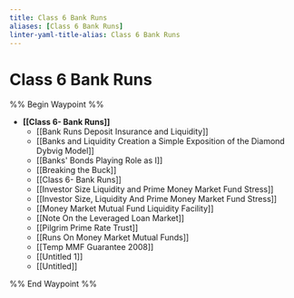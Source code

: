 ```yaml
---
title: Class 6 Bank Runs
aliases: [Class 6 Bank Runs]
linter-yaml-title-alias: Class 6 Bank Runs
---
```


# Class 6 Bank Runs

%% Begin Waypoint %%

- **[[Class 6- Bank Runs]]**
	- [[Bank Runs Deposit Insurance and Liquidity]]
	- [[Banks and Liquidity Creation a Simple Exposition of the Diamond Dybvig Model]]
	- [[Banks' Bonds Playing Role as I]]
	- [[Breaking the Buck]]
	- [[Class 6- Bank Runs]]
	- [[Investor Size Liquidity and Prime Money Market Fund Stress]]
	- [[Investor Size,  Liquidity And Prime Money Market Fund Stress]]
	- [[Money Market Mutual Fund Liquidity Facility]]
	- [[Note On the Leveraged Loan Market]]
	- [[Pilgrim Prime Rate Trust]]
	- [[Runs On Money Market Mutual Funds]]
	- [[Temp MMF Guarantee 2008]]
	- [[Untitled 1]]
	- [[Untitled]]

%% End Waypoint %%
